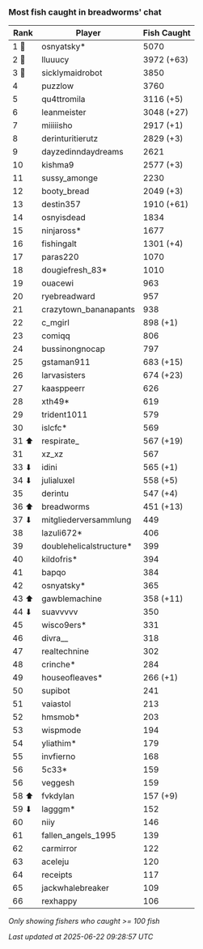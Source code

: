 ### Most fish caught in breadworms' chat
| Rank | Player | Fish Caught |
|------|--------|-----------|
| 1 🥇  | osnyatsky*  | 5070 |
| 2 🥈  | lluuucy  | 3972 (+63) |
| 3 🥉  | sicklymaidrobot  | 3850 |
| 4  | puzzlow  | 3760 |
| 5  | qu4ttromila  | 3116 (+5) |
| 6  | leanmeister  | 3048 (+27) |
| 7  | miiiiisho  | 2917 (+1) |
| 8  | derinturitierutz  | 2829 (+3) |
| 9  | dayzedinndaydreams  | 2621 |
| 10  | kishma9  | 2577 (+3) |
| 11  | sussy_amonge  | 2230 |
| 12  | booty_bread  | 2049 (+3) |
| 13  | destin357  | 1910 (+61) |
| 14  | osnyisdead  | 1834 |
| 15  | ninjaross*  | 1677 |
| 16  | fishingalt  | 1301 (+4) |
| 17  | paras220  | 1070 |
| 18  | dougiefresh_83*  | 1010 |
| 19  | ouacewi  | 963 |
| 20  | ryebreadward  | 957 |
| 21  | crazytown_bananapants  | 938 |
| 22  | c_mgirl  | 898 (+1) |
| 23  | comiqq  | 806 |
| 24  | bussinongnocap  | 797 |
| 25  | gstaman911  | 683 (+15) |
| 26  | larvasisters  | 674 (+23) |
| 27  | kaasppeerr  | 626 |
| 28  | xth49*  | 619 |
| 29  | trident1011  | 579 |
| 30  | islcfc*  | 569 |
| 31 ⬆ | respirate_  | 567 (+19) |
| 31  | xz_xz  | 567 |
| 33 ⬇ | idini  | 565 (+1) |
| 34 ⬇ | julialuxel  | 558 (+5) |
| 35  | derintu  | 547 (+4) |
| 36 ⬆ | breadworms  | 451 (+13) |
| 37 ⬇ | mitgliederversammlung  | 449 |
| 38  | lazuli672*  | 406 |
| 39  | doublehelicalstructure*  | 399 |
| 40  | kildofris*  | 394 |
| 41  | bapqo  | 384 |
| 42  | osnyatsky*  | 365 |
| 43 ⬆ | gawblemachine  | 358 (+11) |
| 44 ⬇ | suavvvvv  | 350 |
| 45  | wisco9ers*  | 331 |
| 46  | divra__  | 318 |
| 47  | realtechnine  | 302 |
| 48  | crinche*  | 284 |
| 49  | houseofleaves*  | 266 (+1) |
| 50  | supibot  | 241 |
| 51  | vaiastol  | 213 |
| 52  | hmsmob*  | 203 |
| 53  | wispmode  | 194 |
| 54  | yliathim*  | 179 |
| 55  | invfierno  | 168 |
| 56  | 5c33*  | 159 |
| 56  | veggesh  | 159 |
| 58 ⬆ | fvkdylan  | 157 (+9) |
| 59 ⬇ | lagggm*  | 152 |
| 60  | niiy  | 146 |
| 61  | fallen_angels_1995  | 139 |
| 62  | carmirror  | 122 |
| 63  | aceleju  | 120 |
| 64  | receipts  | 117 |
| 65  | jackwhalebreaker  | 109 |
| 66  | rexhappy  | 106 |

_Only showing fishers who caught >= 100 fish_

_Last updated at 2025-06-22 09:28:57 UTC_